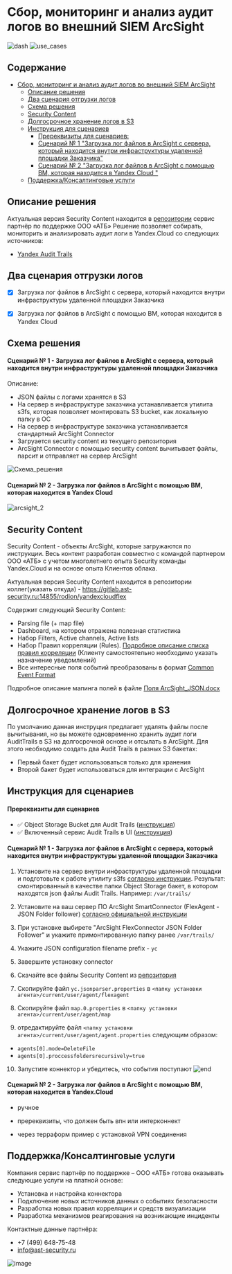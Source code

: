 # Сбор, мониторинг и анализ аудит логов во внешний SIEM ArcSight
![dash](https://user-images.githubusercontent.com/85429798/128209194-bc4eb274-1b97-4271-a712-e00a5f3f9b84.png)
![use_cases](https://user-images.githubusercontent.com/85429798/128209212-a705f950-4eea-4305-8f21-decfc2ab7af0.png)

## Содержание

- [Сбор, мониторинг и анализ аудит логов во внешний SIEM ArcSight](#)
  * [Описание решения](#описание-решения)
  * [Два сценария отгрузки логов](#два-сценария-отгрузки-логов)
  * [Схема решения](#схема-решения)
  * [Security Content](#security-content)
  * [Долгосрочное хранение логов в S3](#долгосрочное-хранение-логов-в-s3)
  * [Инструкция для сценариев](#инструкция-для-сценариев)
      - [Пререквизиты для сценариев:](#пререквизиты-для-сценариев)
      - [Сценарий № 1 "Загрузка лог файлов в  ArcSight с сервера, который находится внутри инфраструктуры удаленной площадки Заказчика"](#пререквизиты-для-сценариев)
      - [Сценарий № 2 "Загрузка лог файлов в  ArcSight с помощью ВМ, которая находится в Yandex Cloud "](#пререквизиты-для-сценариев)
  * [Поддержка/Консалтинговые услуги](#поддержкаконсалтинговые-услуги)


## Описание решения
Актуальная версия Security Content находится в [репозитории](https://gitlab.ast-security.ru:14855/rodion/yandexcloudflex) сервис партнёр по поддержке ООО «АТБ»
Решение позволяет собирать, мониторить и анализировать аудит логи в Yandex.Cloud со следующих источников:

- [Yandex Audit Trails](https://cloud.yandex.ru/docs/audit-trails/)


## Два сценария отгрузки логов
- [x] Загрузка лог файлов в ArcSight с сервера, который находится внутри инфраструктуры удаленной площадки Заказчика

- [x] Загрузка лог файлов в ArcSight с помощью ВМ, которая находится в Yandex Cloud 


## Схема решения
#### Сценарий № 1 - Загрузка лог файлов в ArcSight с сервера, который находится внутри инфраструктуры удаленной площадки Заказчика
Описание: 
- JSON файлы с логами хранятся в S3
- На сервер в инфраструктуре заказчика устанавливается утилита s3fs, которая позволяет монтировать S3 bucket, как локальную папку в ОС
- На сервер в инфраструктуре заказчика устанавливается стандартный ArcSight Connector
- Загруается security content из текущего репозитория
- ArcSight Connector с помощью security content вычитывает файлы, парсит и отправляет на сервер ArcSight 

![Схема_решения](https://user-images.githubusercontent.com/85429798/128553857-a6837742-8e63-4d8c-967a-be92454a0cb0.png)


#### Сценарий № 2 - Загрузка лог файлов в ArcSight с помощью ВМ, которая находится в Yandex Cloud
 
![arcsight_2](https://user-images.githubusercontent.com/85429798/128553811-2d25dcc7-0500-446b-96ea-35a8fe8959ba.png)


## Security Content
Security Content - объекты ArcSight, которые загружаются по инструкции. Весь контент разработан совместно с командой партнером ООО «АТБ» с учетом многолетнего опыта Security команды Yandex.Cloud и на основе опыта Клиентов облака.

Актуальная версия Security Content находится в репозитории коллег(указать откуда) - https://gitlab.ast-security.ru:14855/rodion/yandexcloudflex

Содержит следующий Security Content:
- Parsing file (+ map file)
- Dashboard, на котором отражена полезная статистика
- Набор Filters, Active channels, Active lists
- Набор Правил корреляции (Rules). [Подробное описание списка правил корреляции](./Use-cases.docx) (Клиенту самостоятельно необходимо указать назначение уведомлений)
- Все интересные поля событий преобразованы в формат [Common Event Format](https://community.microfocus.com/cyberres/productdocs/w/connector-documentation/38809/arcsight-common-event-format-cef-implementation-standard)

Подробное описание мапинга полей в файле [Поля ArcSight_JSON.docx](https://gitlab.ast-security.ru:14855/rodion/yandexcloudflex/blob/master/Поля%20ArcSight_JSON.docx)

## Долгосрочное хранение логов в S3
По умолчанию данная инструция предлагает удалять файлы после вычитывания, но вы можете одновременно хранить аудит логи AuditTrails в S3 на долгосрочной основе и отсылать в ArcSight.
Для этого необходимо создать два Audit Trails в разных S3 бакетах:
- Первый бакет будет использоваться только для хранения 
- Второй бакет будет использоваться для интеграции с ArcSight 

## Инструкция для сценариев
#### Пререквизиты для сценариев
- :white_check_mark: Object Storage Bucket для Audit Trails ([инструкция](https://cloud.yandex.ru/docs/storage/quickstart))
- :white_check_mark: Включенный сервис Audit Trails в UI ([инструкция](https://cloud.yandex.ru/docs/audit-trails/quickstart))

#### Сценарий № 1 - Загрузка лог файлов в ArcSight с сервера, который находится внутри инфраструктуры удаленной площадки Заказчика
1) Установите на сервер внутри инфраструктуры удаленной площадки и подготовьте к работе утилиту s3fs [согласно инструкции](https://cloud.yandex.ru/docs/storage/tools/s3fs). Результат: смонтированный в качестве папки Object Storage бакет, в котором находятся json файлы Audit Trails. Например: `/var/trails/`

2) Установите на ваш сервер ПО ArcSight SmartConnector (FlexAgent - JSON Folder follower) [согласно официальной инструкции](https://www.microfocus.com/documentation/arcsight/arcsight-smartconnectors/AS_smartconn_install/)

3) При установке выбирете "ArcSight FlexConnector JSON Folder Follower" и укажите примонтированную папку ранее `/var/trails/`

4) Укажите JSON configuration filename prefix - `yc`

5) Завершите установку connector 

6) Скачайте все файлы Security Content из [репозитория](https://gitlab.ast-security.ru:14855/rodion/yandexcloudflex)

7) Скопируйте файл `yc.jsonparser.properties` в `<папку установки агента>/current/user/agent/flexagent`

8) Скопируйте файл `map.0.properties` в `<папку установки агента>/current/user/agent/map`

9) отредактируйте файл `<папку установки агента>/current/user/agent/agent.properties` следующим образом:
- `agents[0].mode=DeleteFile`
- `agents[0].proccessfoldersrecursively=true` 

10) Запустите коннектор и убедитесь, что события поступают
![end](https://user-images.githubusercontent.com/85429798/128209247-c1582fc9-ea2a-4908-9c95-618ac1a097ee.png)


#### Сценарий № 2 - Загрузка лог файлов в ArcSight с помощью ВМ, которая находится в Yandex.Cloud

- ручное 
- пререквизиты, что должен быть впн или интерконнект

- через терраформ пример с установкой VPN соединения


## Поддержка/Консалтинговые услуги
Компания сервис партнёр по поддержке – ООО «АТБ» готова оказывать следующие услуги на платной основе:
- Установка и настройка коннектора
- Подключение новых источников данных о событиях безопасности
- Разработка новых правил корреляции и средств визуализации
- Разработка механизмов реагирования на возникающие инциденты

Контактные данные партнёра:
- +7 (499) 648-75-48
- info@ast-security.ru

![image](https://user-images.githubusercontent.com/85429798/128419821-aa2a4c85-7c67-4173-b21b-f0ec6b96e9e3.png)








